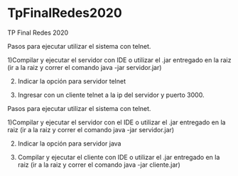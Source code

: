 # TpFinalRedes2020
TP Final Redes 2020

Pasos para ejecutar utilizar el sistema con telnet.

1)Compilar y ejecutar el servidor con IDE o utilizar el .jar entregado en la raiz (ir a la raiz y correr el comando java -jar servidor.jar)

2) Indicar la opción para servidor telnet

3) Ingresar con un cliente telnet a la ip del servidor y puerto 3000.

Pasos para ejecutar utilizar el sistema con telnet.

1)Compilar y ejecutar el servidor con el IDE o utilizar el .jar entregado en la raiz (ir a la raiz y correr el comando java -jar servidor.jar)

2) Indicar la opción para servidor java

3) Compilar y ejecutar el cliente con IDE o utilizar el .jar entregado en la raiz (ir a la raiz y correr el comando java -jar cliente.jar)


